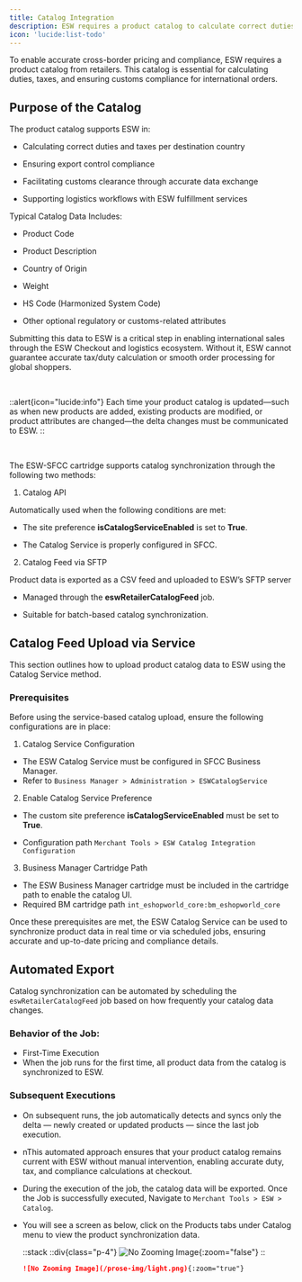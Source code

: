 ```yaml
---
title: Catalog Integration
description: ESW requires a product catalog to calculate correct duties and taxes.
icon: 'lucide:list-todo'
---
```


To enable accurate cross-border pricing and compliance, ESW requires a product catalog from retailers. This catalog is essential for calculating duties, taxes, and ensuring customs compliance for international orders.

## Purpose of the Catalog

The product catalog supports ESW in:

- Calculating correct duties and taxes per destination country

- Ensuring export control compliance

- Facilitating customs clearance through accurate data exchange

- Supporting logistics workflows with ESW fulfillment services

Typical Catalog Data Includes:

- Product Code

- Product Description

- Country of Origin

- Weight

- HS Code (Harmonized System Code)

- Other optional regulatory or customs-related attributes

Submitting this data to ESW is a critical step in enabling international sales through the ESW Checkout and logistics ecosystem. Without it, ESW cannot guarantee accurate tax/duty calculation or smooth order processing for global shoppers.


<br>

::alert{icon="lucide:info"}
  Each time your product catalog is updated—such as when new products are added, existing products are modified, or product attributes are changed—the delta changes must be communicated to ESW.
::

<br>

The ESW-SFCC cartridge supports catalog synchronization through the following two methods:

1. Catalog API

Automatically used when the following conditions are met:

- The site preference **isCatalogServiceEnabled** is set to **True**.

- The Catalog Service is properly configured in SFCC.

2. Catalog Feed via SFTP

Product data is exported as a CSV feed and uploaded to ESW’s SFTP server

- Managed through the **eswRetailerCatalogFeed** job.

- Suitable for batch-based catalog synchronization.


## Catalog Feed Upload via Service

This section outlines how to upload product catalog data to ESW using the Catalog Service method.

### Prerequisites

Before using the service-based catalog upload, ensure the following configurations are in place:

1. Catalog Service Configuration

- The ESW Catalog Service must be configured in SFCC Business Manager.
- Refer to `Business Manager > Administration > ESWCatalogService`

2. Enable Catalog Service Preference

- The custom site preference **isCatalogServiceEnabled** must be set to **True**.

- Configuration path `Merchant Tools > ESW Catalog Integration Configuration`

3. Business Manager Cartridge Path

- The ESW Business Manager cartridge must be included in the cartridge path to enable the catalog UI.
- Required BM cartridge path `int_eshopworld_core:bm_eshopworld_core`

Once these prerequisites are met, the ESW Catalog Service can be used to synchronize product data in real time or via scheduled jobs, ensuring accurate and up-to-date pricing and compliance details.

## Automated Export

Catalog synchronization can be automated by scheduling the `eswRetailerCatalogFeed` job based on how frequently your catalog data changes. <br>

### Behavior of the Job:
- First-Time Execution
- When the job runs for the first time, all product data from the catalog is synchronized to ESW.

### Subsequent Executions
- On subsequent runs, the job automatically detects and syncs only the delta — newly created or updated products — since the last job execution.
- nThis automated approach ensures that your product catalog remains current with ESW without manual intervention, enabling accurate duty, tax, and compliance calculations at checkout.
- During the execution of the job, the catalog data will be exported. Once the Job is successfully executed, Navigate to `Merchant Tools > ESW > Catalog`.
- You will see a screen as below, click on the Products tabs under Catalog menu to view the product synchronization data.


  ::stack
  ::div{class="p-4"}
  ![No Zooming Image](/image-20230912-085054.png){:zoom="false"}
  ::

  ```md
  ![No Zooming Image](/prose-img/light.png){:zoom="true"}
  ```









